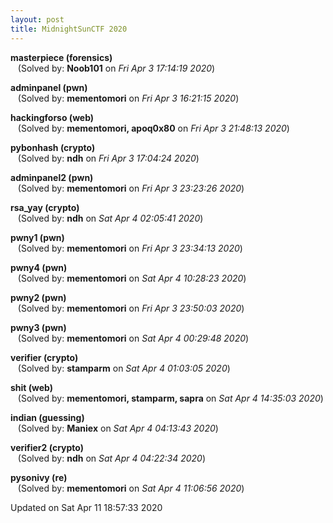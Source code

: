 ```yaml
---
layout: post
title: MidnightSunCTF 2020
---
```


<!--break-->

**masterpiece (forensics)**  
&nbsp;&nbsp;&nbsp;(Solved by: **Noob101** on _Fri Apr  3 17:14:19 2020_)  
  
**adminpanel (pwn)**  
&nbsp;&nbsp;&nbsp;(Solved by: **mementomori** on _Fri Apr  3 16:21:15 2020_)  
  
**hackingforso (web)**  
&nbsp;&nbsp;&nbsp;(Solved by: **mementomori, apoq0x80** on _Fri Apr  3 21:48:13 2020_)  
  
**pybonhash (crypto)**  
&nbsp;&nbsp;&nbsp;(Solved by: **ndh** on _Fri Apr  3 17:04:24 2020_)  
  
**adminpanel2 (pwn)**  
&nbsp;&nbsp;&nbsp;(Solved by: **mementomori** on _Fri Apr  3 23:23:26 2020_)  
  
**rsa_yay (crypto)**  
&nbsp;&nbsp;&nbsp;(Solved by: **ndh** on _Sat Apr  4 02:05:41 2020_)  
  
**pwny1 (pwn)**  
&nbsp;&nbsp;&nbsp;(Solved by: **mementomori** on _Fri Apr  3 23:34:13 2020_)  
  
**pwny4 (pwn)**  
&nbsp;&nbsp;&nbsp;(Solved by: **mementomori** on _Sat Apr  4 10:28:23 2020_)  
  
**pwny2 (pwn)**  
&nbsp;&nbsp;&nbsp;(Solved by: **mementomori** on _Fri Apr  3 23:50:03 2020_)  
  
**pwny3 (pwn)**  
&nbsp;&nbsp;&nbsp;(Solved by: **mementomori** on _Sat Apr  4 00:29:48 2020_)  
  
**verifier (crypto)**  
&nbsp;&nbsp;&nbsp;(Solved by: **stamparm** on _Sat Apr  4 01:03:05 2020_)  
  
**shit (web)**  
&nbsp;&nbsp;&nbsp;(Solved by: **mementomori, stamparm, sapra** on _Sat Apr  4 14:35:03 2020_)  
  
**indian (guessing)**  
&nbsp;&nbsp;&nbsp;(Solved by: **Maniex** on _Sat Apr  4 04:13:43 2020_)  
  
**verifier2 (crypto)**  
&nbsp;&nbsp;&nbsp;(Solved by: **ndh** on _Sat Apr  4 04:22:34 2020_)  
  
**pysonivy (re)**  
&nbsp;&nbsp;&nbsp;(Solved by: **mementomori** on _Sat Apr  4 11:06:56 2020_)  
  


Updated on Sat Apr 11 18:57:33 2020
